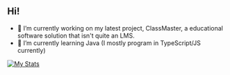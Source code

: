 ## Hi!

- 🔭 I’m currently working on my latest project, ClassMaster, a educational software solution that isn't quite an LMS.
- 🌱 I’m currently learning Java (I mostly program in TypeScript/JS currently)

[![My Stats](https://github-readme-stats.vercel.app/api?username=nexnot&theme=ambient_gradient)](https://github.com/anuraghazra/github-readme-stats)
